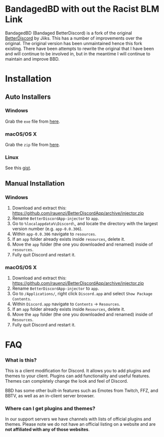 # BandagedBD with out the Racist BLM Link

BandagedBD (Bandaged BetterDiscord) is a fork of the original [BetterDiscord](https://github.com/Jiiks/BetterDiscordApp) by Jiiks. This has a number of improvements over the original. The original version has been unmaintained hence this fork existing. There have been attempts to rewrite the original that I have been and will continue to be involved in, but in the meantime I will continue to maintain and improve BBD.

# Installation

## Auto Installers

### Windows
Grab the `exe` file from [here](https://github.com/rauenzi/BetterDiscordApp/releases/latest/download/BandagedBD_Windows.exe).

### macOS/OS X
Grab the `zip` file from [here](https://github.com/rauenzi/BetterDiscordApp/releases/latest/download/BandagedBD_Mac.zip).

### Linux
See this [gist](https://gist.github.com/ObserverOfTime/d7e60eb9aa7fe837545c8cb77cf31172).

## Manual Installation

### Windows
1. Download and extract this: https://github.com/rauenzi/BetterDiscordApp/archive/injector.zip
2. Rename `BetterDiscordApp-injector` to `app`.
3. Go to `%localappdata%\Discord\`, and locate the directory with the largest version number (e.g. `app-0.0.306`).
4. Within `app-0.0.306` navigate to `resources`.
5. If an `app` folder already exists inside `resources`, delete it.
6. Move the `app` folder (the one you downloaded and renamed) inside of `resources`.
7. Fully quit Discord and restart it.

### macOS/OS X
1. Download and extract this: https://github.com/rauenzi/BetterDiscordApp/archive/injector.zip
2. Rename `BetterDiscordApp-injector` to `app`.
3. Go to `/Applications/`, right click `Discord.app` and select `Show Package Contents`.
4. Within `Discord.app` navigate to `Contents` -> `Resources`.
5. If an `app` folder already exists inside `Resources`, delete it.
6. Move the `app` folder (the one you downloaded and renamed) inside of `Resources`.
7. Fully quit Discord and restart it.

# FAQ

### What is this?
This is a client modification for Discord. It allows you to add plugins and themes to your client. Plugins can add functionality and useful features. Themes can completely change the look and feel of Discord.

BBD has some other built-in features such as Emotes from Twitch, FFZ, and BBTV, as well as an in-client server browser.

### Where can I get plugins and themes?
In our support servers we have channels with lists of official plugins and themes. Please note we do not have an official listing on a website and are **not affiliated with any of those websites**.
